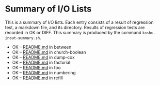 # Summary of I/O Lists

This is a summary of I/O lists.
Each entry consists of a result of regression test,
a markdown file, and its directory.
Results of regression tests are recorded in OK or DIFF.
This summary is produced by the command `koshu-inout-summary.sh`.

* OK – [README.md](between/README.md) in between
* OK – [README.md](church-boolean/README.md) in church-boolean
* OK – [README.md](dump-cox/README.md) in dump-cox
* OK – [README.md](factorial/README.md) in factorial
* OK – [README.md](foo/README.md) in foo
* OK – [README.md](numbering/README.md) in numbering
* OK – [README.md](refill/README.md) in refill
